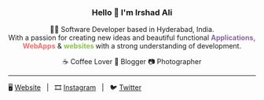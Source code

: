 ### <center> Hello 👋 I'm Irshad Ali

<center>

👨‍💻 Software Developer based in Hyderabad, India. <br>
With a passion for creating new ideas and beautiful functional <b style="color:#89679e"> Applications,</b>  <b  style="color:#f46d68">WebApps</b> & <b style="color:#8bc24a;">websites </b> with a strong understanding of development.

☕️ Coffee Lover 📝 Blogger 📷 Photographer

</center>

<hr>
🖥️ <a href="https://irshadali.codes">Website</a> &nbsp;&nbsp;|&nbsp;&nbsp; 
🎞️ <a href="https://instagram.com/imirshadali">Instagram</a> &nbsp;&nbsp;|&nbsp;&nbsp; 🐦 <a href="https://twitter.com/imirshadali">Twitter</a>

<!--
**irshad/irshad** is a ✨ _special_ ✨ repository because its `README.md` (this file) appears on your GitHub profile.

Here are some ideas to get you started:

- 🔭 I’m currently working on ...
- 🌱 I’m currently learning ...
- 👯 I’m looking to collaborate on ...
- 🤔 I’m looking for help with ...
- 💬 Ask me about ...
- 📫 How to reach me: ...
- 😄 Pronouns: ...
- ⚡ Fun fact: ...
-->
